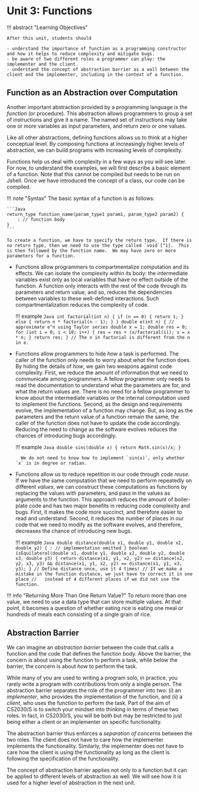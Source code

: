 # Unit 3: Functions

!!! abstract "Learning Objectives"

    After this unit, students should

    - understand the importance of function as a programming constructor and how it helps to reduce complexity and mitigate bugs.
    - be aware of two different roles a programmer can play: the implementer and the client.
    - understand the concept of abstraction barrier as a wall between the client and the implementer, including in the context of a function.

## Function as an Abstraction over Computation

Another important abstraction provided by a programming language is the _function_ (or procedure).  This abstraction allows programmers to group a set of instructions and give it a name.  The named set of instructions may take one or more variables as input parameters, and return zero or one values.

Like all other abstractions, defining functions allows us to think at a higher conceptual level.  By composing functions at increasingly higher levels of abstraction, we can build programs with increasing levels of complexity.

Functions help us deal with complexity in a few ways as you will see later.  For now, to understand the examples, we will first describe a basic element of a function.  Note that this cannot be compiled but needs to be run on Jshell.  Once we have introduced the concept of a class, our code can be compiled.

!!! note "Syntax"
    The basic syntax of a function is as follows:

    ```Java
    return_type function_name(param_type1 param1, param_type2 param2) {
        : // function body
    }
    ```

    To create a function, we have to specify the return type.  If there is no return type, then we need to use the type called `void`[^1].  This is then followed by the function name.  We may have zero or more parameters for a function.

[^1]: `void` in Java is like a true nothingness (unlike Python's `None` or JavaScript's `undefined`).  If a function is declared as returning a type `void`, it cannot even be used in an assignment!

* Functions allow programmers to compartmentalize computation and its effects.  We can isolate the complexity within its body: the intermediate variables exist only as local variables that have no effect outside of the function.  A function only interacts with the rest of the code through its parameters and return value, and so, reduces the dependencies between variables to these well-defined interactions.  Such compartmentalization reduces the complexity of code.

    !!! example
        ```Java
        int factorial(int n) {
          if (n == 0) {
            return 1;
          } else {
            return n * factorial(n - 1);
          }
        }
        double e(int n) { // approximate e^n using Taylor series
          double x = 1;
          double res = 0;
          for (int i = 0; i < 10; i++) {
            res = res + (x/factorial(i));
            x = x * n;
          }
          return res;
        }
        // The n in factorial is different from the n in e.
        ```

* Functions allow programmers to hide _how_ a task is performed.  The caller of the function only needs to worry about _what_ the function does.  By hiding the details of _how_, we gain two weapons against code complexity.  First, we reduce the amount of information that we need to communicate among programmers.  A fellow programmer only needs to read the documentation to understand what the parameters are for, and what the return values are.  There is no need for a fellow programmer to know about the intermediate variables or the internal computation used to implement the functions.  Second, as the design and requirements evolve, the implementation of a function may change.  But, as long as the parameters and the return value of a function remain the same, the caller of the function does not have to update the code accordingly.  Reducing the need to change as the software evolves reduces the chances of introducing bugs accordingly.

    !!! example
        ```Java
        double sinc(double x) {
          return Math.sin(x)/x;
        }
        ```

        We do not need to know how to implement `sin(x)`, only whether `x` is in degree or radian.

* Functions allow us to reduce repetition in our code through _code reuse_.  If we have the same computation that we need to perform repeatedly on different _values_, we can construct these computations as functions by replacing the values with parameters, and pass in the values as arguments to the function.  This approach reduces the amount of boiler-plate code and has two major benefits in reducing code complexity and bugs.  First, it makes the code more succinct, and therefore easier to read and understand.  Second, it reduces the number of places in our code that we need to modify as the software evolves, and therefore, decreases the chance of introducing new bugs.

    !!! example
        ```Java
        double distance(double x1, double y1, double x2, double y2) {
            : // implementation omitted
        }
        boolean isEquilateral(double x1, double y1,
            double x2, double y2, double x3, double y3) {
          return distance(x1, y1, x2, y2) == distance(x2, y2, x3, y3)
              && distance(x1, y1, x2, y2) == distance(x1, y1, x3, y3);
        }
        // Define distance once, use it 4 times!
        // If we make a mistake in the function distance, we just have to correct it in one place
        //   instead of 4 different places if we did not use the function.
        ```

!!! info "Returning More Than One Return Value?"
    To return more than one value, we need to use a data type that can store multiple values.  At that point, it becomes a question of whether eating rice is eating one meal or hundreds of meals each consisting of a single grain of rice.

## Abstraction Barrier

We can imagine an _abstraction barrier_ between the code that calls a function and the code that defines the function body.  Above the barrier, the concern is about using the function to perform a task, while below the barrier, the concern is about _how_ to perform the task.  

While many of you are used to writing a program solo, in practice, you rarely write a program with contributions from only a single person.  The abstraction barrier separates the role of the programmer into two: (i) an _implementer_, who provides the implementation of the function, and (ii) a _client_, who uses the function to perform the task.  Part of the aim of CS2030/S is to switch your mindset into thinking in terms of these two roles.  In fact, in CS2030/S, you will be both but may be restricted to just being either a client or an implementer on specific functionality.

The abstraction barrier thus enforces a _separation of concerns_ between the two roles.  The client does not have to care how the implementer implements the functionality.  Similarly, the implementer does not have to care how the client is using the functionality as long as the client is following the specification of the functionality.

The concept of abstraction barrier applies not only to a function but it can be applied to different levels of abstraction as well.  We will see how it is used for a higher level of abstraction in the next unit.
